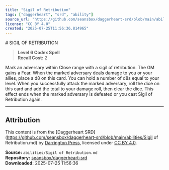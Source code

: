 ```yaml
---
title: "Sigil of Retribution"
tags: ["daggerheart", "srd", "ability"]
source_url: "https://github.com/seansbox/daggerheart-srd/blob/main/abilities/Sigil of Retribution.md"
license: "CC BY 4.0"
created: "2025-07-25T11:56:36.814965"
---
```


﻿# SIGIL OF RETRIBUTION

> **Level 6 Codex Spell**  
> **Recall Cost:** 2

Mark an adversary within Close range with a sigil of retribution. The GM gains a Fear. When the marked adversary deals damage to you or your allies, place a d8 on this card. You can hold a number of d8s equal to your level. When you successfully attack the marked adversary, roll the dice on this card and add the total to your damage roll, then clear the dice. This effect ends when the marked adversary is defeated or you cast Sigil of Retribution again.

---

## Attribution

This content is from the [Daggerheart SRD](https://github.com/seansbox/daggerheart-srd/blob/main/abilities/Sigil of Retribution.md) by [Darrington Press](https://darringtonpress.com/), licensed under [CC BY 4.0](https://creativecommons.org/licenses/by/4.0/).

**Source:** `abilities/Sigil of Retribution.md`  
**Repository:** [seansbox/daggerheart-srd](https://github.com/seansbox/daggerheart-srd)  
**Downloaded:** 2025-07-25 11:56:36

